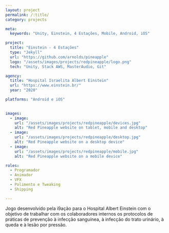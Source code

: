```yaml
---
layout: project
permalink: /:title/
category: projects

meta:
  keywords: "Unity, Einstein, 4 Estações, Mobile, Android, iOS"

project:
  title: "Einstein - 4 Estações"
  type: "Jekyll"
  url: "https://github.com/arnolds/pineapple"
  logo: "/assets/images/projects/redpineapple/logo.png"
  tech: "Unity, Stack AWS, MasterAudio, Git"

agency:
  title: "Hospital Israelita Albert Einstein"
  url: "https://www.einstein.br/"
  year: "2020"

platforms: "Android e iOS"
  

images:
  - image:
    url: "/assets/images/projects/redpineapple/devices.jpg"
    alt: "Red Pineapple website on tablet, mobile and desktop"
  - image:
    url: "/assets/images/projects/redpineapple/desktop.jpg"
    alt: "Red Pineapple website on a desktop device"
  - image:
    url: "/assets/images/projects/redpineapple/mobile.jpg"
    alt: "Red Pineapple website on a mobile device"

roles:
  - Programador
  - Animador
  - VFX
  - Polimento e Tweaking
  - Shipping

---
```

<p>Jogo desenvolvido pela i9ação para o Hospital Albert Einstein com o objetivo de trabalhar com os colaboradores internos os protocolos de práticas de prevenção à infecção sanguínea, à infecção do trato urinário, à queda e à lesão por pressão.</p>